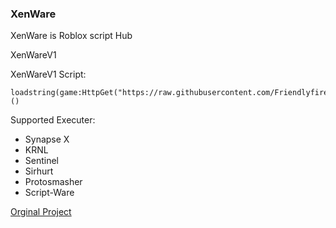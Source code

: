 
### XenWare

XenWare is Roblox script Hub  


XenWareV1

XenWareV1 Script:
```
loadstring(game:HttpGet("https://raw.githubusercontent.com/Friendlyfireisbad/XenWareV1/main/loader"))() 
```


Supported Executer:

- Synapse X
- KRNL
- Sentinel
- Sirhurt
- Protosmasher
- Script-Ware

[Orginal Project](https://github.com/Friendlyfireisbad/XenWareV1)


